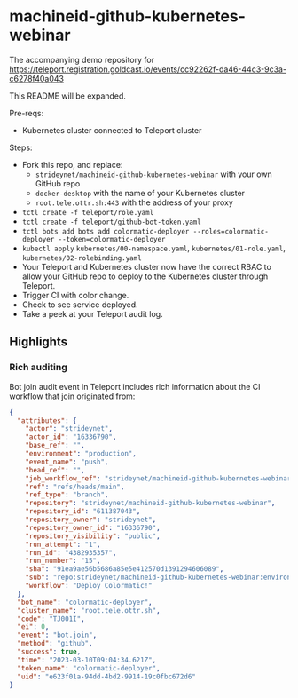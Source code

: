 # machineid-github-kubernetes-webinar

The accompanying demo repository for 
https://teleport.registration.goldcast.io/events/cc92262f-da46-44c3-9c3a-c6278f40a043

This README will be expanded.

Pre-reqs:
- Kubernetes cluster connected to Teleport cluster

Steps:
- Fork this repo, and replace:
  - `strideynet/machineid-github-kubernetes-webinar` with your own GitHub repo
  - `docker-desktop` with the name of your Kubernetes cluster
  - `root.tele.ottr.sh:443` with the address of your proxy
- `tctl create -f teleport/role.yaml`
- `tctl create -f teleport/github-bot-token.yaml`
- `tctl bots add bots add colormatic-deployer --roles=colormatic-deployer --token=colormatic-deployer`
- `kubectl apply` `kubernetes/00-namespace.yaml`, `kubernetes/01-role.yaml`, `kubernetes/02-rolebinding.yaml`
- Your Teleport and Kubernetes cluster now have the correct RBAC to allow your GitHub repo to deploy to the Kubernetes cluster through Teleport.
- Trigger CI with color change.
- Check to see service deployed.
- Take a peek at your Teleport audit log.

## Highlights

### Rich auditing

Bot join audit event in Teleport includes rich information about the CI workflow
that join originated from:

```json
{
  "attributes": {
    "actor": "strideynet",
    "actor_id": "16336790",
    "base_ref": "",
    "environment": "production",
    "event_name": "push",
    "head_ref": "",
    "job_workflow_ref": "strideynet/machineid-github-kubernetes-webinar/.github/workflows/deploy.yaml@refs/heads/main",
    "ref": "refs/heads/main",
    "ref_type": "branch",
    "repository": "strideynet/machineid-github-kubernetes-webinar",
    "repository_id": "611387043",
    "repository_owner": "strideynet",
    "repository_owner_id": "16336790",
    "repository_visibility": "public",
    "run_attempt": "1",
    "run_id": "4382935357",
    "run_number": "15",
    "sha": "91ea9ae56b5686a85e5e412570d1391294606089",
    "sub": "repo:strideynet/machineid-github-kubernetes-webinar:environment:production",
    "workflow": "Deploy Colormatic!"
  },
  "bot_name": "colormatic-deployer",
  "cluster_name": "root.tele.ottr.sh",
  "code": "TJ001I",
  "ei": 0,
  "event": "bot.join",
  "method": "github",
  "success": true,
  "time": "2023-03-10T09:04:34.621Z",
  "token_name": "colormatic-deployer",
  "uid": "e623f01a-94dd-4bd2-9914-19c0fbc672d6"
}
```